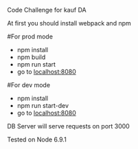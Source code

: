 Code Challenge for kauf DA

At first you should install webpack and npm

#For prod mode
* npm install
* npm build
* npm run start
* go to [localhost:8080](http://localhost:8080)

#For dev mode
* npm install
* npm run start-dev
* go to [localhost:8080](http://localhost:8080)

DB Server will serve requests on port 3000

Tested on Node 6.9.1